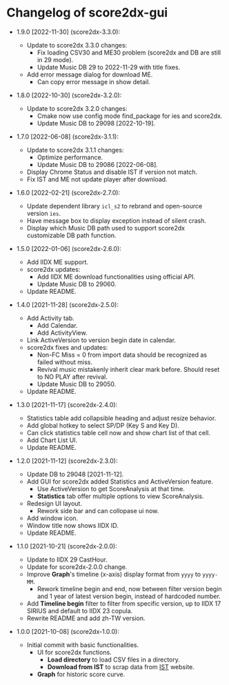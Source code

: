 # Changelog of score2dx-gui

- 1.9.0 [2022-11-30] (score2dx-3.3.0):
    - Update to score2dx 3.3.0 changes:
        - Fix loading CSV30 and ME30 problem (score2dx and DB are still in 29 mode).
        - Update Music DB 29 to 2022-11-29 with title fixes.
    - Add error message dialog for download ME.
        - Can copy error message in show detail.

- 1.8.0 [2022-10-30] (score2dx-3.2.0):
    - Update to score2dx 3.2.0 changes:
        - Cmake now use config mode find_package for ies and score2dx.
        - Update Music DB to 29098 [2022-10-19].

- 1.7.0 [2022-06-08] (score2dx-3.1.1):
    - Update to score2dx 3.1.1 changes:
        - Optimize performance.
        - Update Music DB to 29086 [2022-06-08].
    - Display Chrome Status and disable IST if version not match.
    - Fix IST and ME not update player after download.

- 1.6.0 [2022-02-21] (score2dx-2.7.0):
    - Update dependent library `icl_s2` to rebrand and open-source version `ies`.
    - Have message box to display exception instead of silent crash.
    - Display which Music DB path used to support score2dx customizable DB path function.

- 1.5.0 [2022-01-06] (score2dx-2.6.0):
    - Add IIDX ME support.
    - score2dx updates:
        - Add IIDX ME download functionalities using official API.
        - Update Music DB to 29060.
    - Update README.

- 1.4.0 [2021-11-28] (score2dx-2.5.0):
    - Add Activity tab.
        - Add Calendar.
        - Add ActivityView.
    - Link ActiveVersion to version begin date in calendar.
    - score2dx fixes and updates:
        - Non-FC Miss = 0 from import data should be recognized as failed without miss.
        - Revival music mistakenly inherit clear mark before. Should reset to NO PLAY after revival.
        - Update Music DB to 29050.
    - Update README.

- 1.3.0 [2021-11-17] (score2dx-2.4.0):
    - Statistics table add collapsible heading and adjust resize behavior.
    - Add global hotkey to select SP/DP (Key S and Key D).
    - Can click statistics table cell now and show chart list of that cell.
    - Add Chart List UI.
    - Update README.

- 1.2.0 [2021-11-12] (score2dx-2.3.0):
    - Update DB to 29048 [2021-11-12].
    - Add GUI for score2dx added Statistics and ActiveVersion feature.
        - Use ActiveVersion to get ScoreAnalysis at that time.
        - **Statistics** tab offer multiple options to view ScoreAnalysis.
    - Redesign UI layout.
        - Rework side bar and can collopase ui now.
    - Add window icon.
    - Window title now shows IIDX ID.
    - Update README.

- 1.1.0 [2021-10-21] (score2dx-2.0.0):
    - Update to IIDX 29 CastHour.
    - Update for score2dx-2.0.0 change.
    - Improve **Graph**'s timeline (x-axis) display format from `yyyy` to `yyyy-MM`.
        - Rework timeline begin and end, now between filter version begin and 1 year of latest version begin, instead of hardcoded number.
    - Add **Timeline begin** filter to filter from specific version, up to IIDX 17 SIRIUS and default to IIDX 23 copula.
    - Rewrite README and add zh-TW version.

- 1.0.0 [2021-10-08] (score2dx-1.0.0):
    - Initial commit with basic functionalities.
        * UI for score2dx functions.
            - **Load directory** to load CSV files in a directory.
            - **Download from IST** to scrap data from [IST](https://score.iidx.app/) website.
        - **Graph** for historic score curve.
